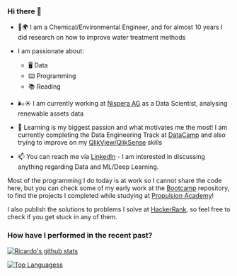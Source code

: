 ### Hi there 👋

- :lab_coat::earth_africa: I am a Chemical/Environmental Engineer, and for almost 10 years I did research on how to improve water treatment methods

- I am passionate about:
  - :desktop_computer: Data
  - :keyboard: Programming
  - :books: Reading 
  
- :wind_face::sunny: I am currently working at [Nispera AG](https://nispera.com) as a Data Scientist, analysing renewable assets data
- :open_book: Learning is my biggest passion and what motivates me the most! I am currently completing the Data Engineering Track at [DataCamp](http://www.datacamp.com/) and also trying to improve on my [QlikView/QlikSense](https://www.qlik.com) skills
- 📫 You can reach me via [LinkedIn](https://www.linkedin.com/in/ricardosegundo/) - I am interested in discussing anything regarding Data and ML/Deep Learning.


Most of the programming I do today is at work so I cannot share the code here, but you can check some of my early work at the [Bootcamp](https://github.com/RicSegundo/DataScienceBootcamp) repository, to find the projects I completed while studying at [Propulsion Academy](https://propulsion.academy)!

I also publish the solutions to problems I solve at [HackerRank](https://github.com/RicSegundo/HackerRank), so feel free to check if you get stuck in any of them.



### How have I performed in the recent past?

[![Ricardo's github stats](https://github-readme-stats.vercel.app/api?username=RicSegundo&count_private=true&show_icons=true&theme=radical&hide_rank=false)](https://github.com/anuraghazra/github-readme-stats)

[![Top Languagess](https://github-readme-stats.vercel.app/api/top-langs/?username=RicSegundo)](https://github.com/anuraghazra/github-readme-stats)
